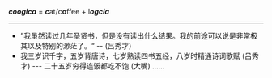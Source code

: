 
***coogica*** = ***c***at/c**o**ffee + l***ogcia***

----

- ”我虽然读过几年圣贤书，但是没有读出什么结果。我的前途可以说是非常极其以及特别的渺茫了。“ -- (吕秀才)
- 我三岁识千字，五岁背唐诗，七岁熟读四书五经，八岁时精通诗词歌赋 (吕秀才) --- 二十五岁穷得连饭都吃不饱 (大嘴) ......
